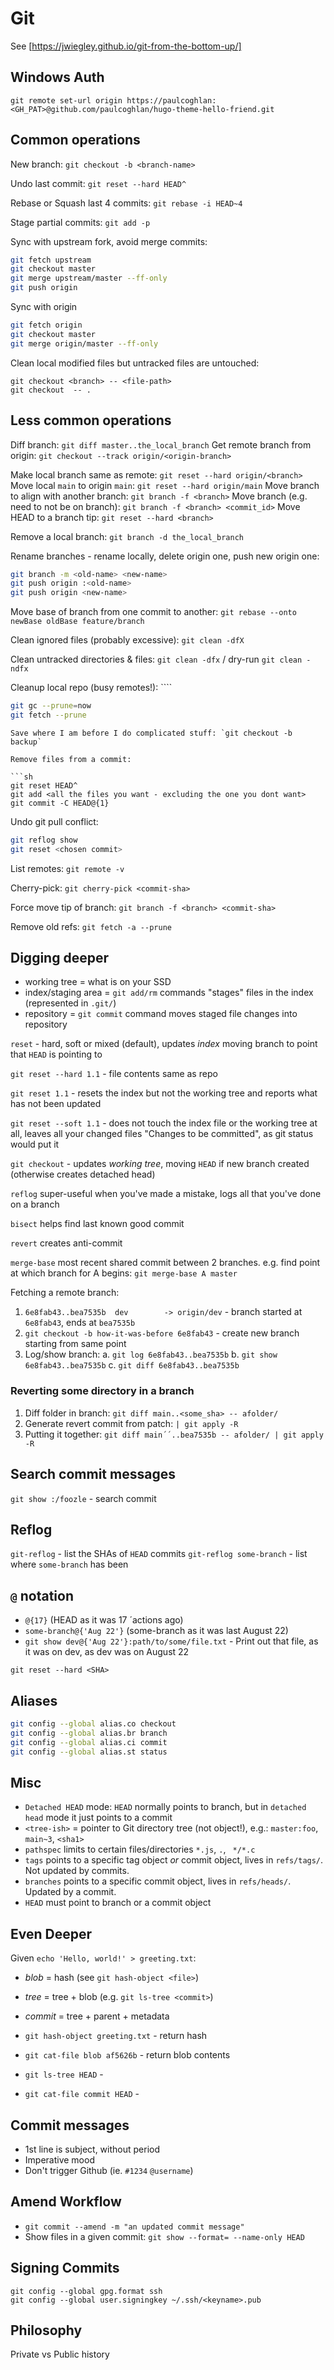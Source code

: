 # Git

See [https://jwiegley.github.io/git-from-the-bottom-up/]


## Windows Auth

`git remote set-url origin https://paulcoghlan:<GH_PAT>@github.com/paulcoghlan/hugo-theme-hello-friend.git`
## Common operations

New branch: `git checkout -b <branch-name>`

Undo last commit: `git reset --hard HEAD^`

Rebase or Squash last 4 commits: `git rebase -i HEAD~4`

Stage partial commits: `git add -p`

Sync with upstream fork, avoid merge commits:

```sh
git fetch upstream
git checkout master
git merge upstream/master --ff-only
git push origin
```

Sync with origin

```sh
git fetch origin
git checkout master
git merge origin/master --ff-only
```

Clean local modified files but untracked files are untouched:
```
git checkout <branch> -- <file-path>
git checkout  -- .
```
## Less common operations

Diff branch: `git diff master..the_local_branch`
Get remote branch from origin: `git checkout --track origin/<origin-branch>`

Make local branch same as remote: `git reset --hard origin/<branch>`
Move local `main` to origin `main`: `git reset --hard origin/main`
Move branch to align with another branch: `git branch -f <branch>`
Move branch (e.g. need to not be on branch): `git branch -f <branch> <commit_id>`
Move HEAD to a branch tip: `git reset --hard <branch>`

Remove a local branch: `git branch -d the_local_branch`

Rename branches - rename locally, delete origin one, push new origin one:

```sh
git branch -m <old-name> <new-name>
git push origin :<old-name>
git push origin <new-name>
```

Move base of branch from one commit to another: `git rebase --onto newBase oldBase feature/branch`

Clean ignored files (probably excessive): `git clean -dfX`

Clean untracked directories & files: `git clean -dfx` / dry-run `git clean -ndfx`

Cleanup local repo (busy remotes!): ````
```sh
git gc --prune=now
git fetch --prune
```

```
Save where I am before I do complicated stuff: `git checkout -b backup`

Remove files from a commit:

```sh
git reset HEAD^
git add <all the files you want - excluding the one you dont want>
git commit -C HEAD@{1}
```

Undo git pull conflict:

```sh
git reflog show
git reset <chosen commit>
```

List remotes: `git remote -v`

Cherry-pick: `git cherry-pick <commit-sha>`

Force move tip of branch: `git branch -f <branch> <commit-sha>`

Remove old refs: `git fetch -a --prune` 

## Digging deeper

- working tree = what is on your SSD
- index/staging area = `git add/rm` commands "stages" files in the index (represented in `.git/`)
- repository = `git commit` command moves staged file changes into repository

`reset` - hard, soft or mixed (default), updates *index* moving branch to point that `HEAD` is pointing to

`git reset --hard 1.1` - file contents same as repo

`git reset 1.1` - resets the index but not the working tree and reports what has not been updated

`git reset --soft 1.1` - does not touch the index file or the working tree at all, leaves all your changed files "Changes to be committed", as git status would put it

`git checkout` - updates *working tree*, moving `HEAD` if new branch created (otherwise creates detached head)

`reflog` super-useful when you've made a mistake, logs all that you've done on a branch

`bisect` helps find last known good commit

`revert` creates anti-commit

`merge-base` most recent shared commit between 2 branches.  e.g. find point at which branch for A begins: `git merge-base A master`

Fetching a remote branch:

1. `6e8fab43..bea7535b  dev        -> origin/dev` - branch started at `6e8fab43`, ends at `bea7535b`
2. `git checkout -b how-it-was-before 6e8fab43` - create new branch starting from same point
3. Log/show branch:
    a. `git log 6e8fab43..bea7535b`
    b. `git show 6e8fab43..bea7535b`
    c. `git diff 6e8fab43..bea7535b`

### Reverting some directory in a branch

1. Diff folder in branch: `git diff main..<some_sha> -- afolder/`
2. Generate revert commit from patch: `| git apply -R`
3. Putting it together: `git diff main´´..bea7535b -- afolder/ | git apply -R`

## Search commit messages

`git show :/foozle` - search commit

## Reflog

`git-reflog` - list the SHAs of `HEAD` commits
`git-reflog some-branch` - list where `some-branch` has been

## `@` notation

- `@{17}` (HEAD as it was 17 ´actions ago)
- `some-branch@{'Aug 22'}` (some-branch as it was last August 22)
- `git show dev@{'Aug 22'}:path/to/some/file.txt` - Print out that file, as it was on dev, as dev was on August 22

`git reset --hard <SHA>`

## Aliases

```sh
git config --global alias.co checkout
git config --global alias.br branch
git config --global alias.ci commit
git config --global alias.st status
```

## Misc

- `Detached HEAD` mode: `HEAD` normally points to branch, but in `detached head` mode it just points to a commit
- `<tree-ish>` = pointer to Git directory tree (not object!), e.g.: `master:foo`, `main~3`, `<sha1>`
- `pathspec` limits to certain files/directories `*.js`, `.`, ` */*.c`
- `tags` points to a specific tag object *or* commit object, lives in `refs/tags/`. Not updated by commits.
- `branches` points to a specific commit object, lives in `refs/heads/`.  Updated by a commit.
- `HEAD` must point to branch or a commit object

## Even Deeper

Given `echo 'Hello, world!' > greeting.txt`:

- *blob* = hash (see `git hash-object <file>`)
- *tree* = tree + blob (e.g. `git ls-tree <commit>`)
- *commit* = tree + parent + metadata

- `git hash-object greeting.txt` - return hash
- `git cat-file blob af5626b` - return blob contents
- `git ls-tree HEAD` -
- `git cat-file commit HEAD` -

## Commit messages

- 1st line is subject, without period
- Imperative mood
- Don't trigger Github (ie. `#1234` `@username`)

## Amend Workflow

- `git commit --amend -m "an updated commit message"`
- Show files in a given commit: `git show --format= --name-only HEAD`

## Signing Commits

```
git config --global gpg.format ssh
git config --global user.signingkey ~/.ssh/<keyname>.pub
```


## Philosophy

Private vs Public history
